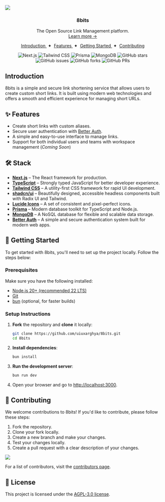 <a href="https://8bits.vercel.app">
  <img src="https://repository-images.githubusercontent.com/357342595/db99a67f-2208-4635-87f4-67398cfa211f">
</a>

<h3 align="center">8bits</h3>

<p align="center">
  The Open Source Link Management platform.
  <br/>
  <a href="https://8bits.vercel.app" target="_blank">Learn more →</a>
</div>

<div align="center">
    <a href="#introduction" target="_blank">
        Introduction
    </a>
    <span>&nbsp;✦&nbsp;</span>
    <a href="#-features" target="_blank">
        Features
    </a>
    <span>&nbsp;✦&nbsp;</span>
    <a href="#-getting-started">
        Getting Started
    </a>
    <span>&nbsp;✦&nbsp;</span>
    <a href="#-contributing">
        Contributing
    </a>
</div>

</p>

<div align="center">

![Next.js](https://img.shields.io/badge/Next.js-000000?logo=nextdotjs&logoColor=fff&style=flat)
![Tailwind CSS](https://img.shields.io/badge/Tailwind_CSS-06B6D4?logo=tailwindcss&logoColor=fff&style=flat)
![Prisma](https://img.shields.io/badge/Prisma-2D3748?logo=prisma&logoColor=fff&style=flat)
![MongoDB](https://img.shields.io/badge/MongoDB-47A248?logo=mongodb&logoColor=fff&style=flat)
![GitHub stars](https://img.shields.io/github/stars/uiuxarghya/8bits?style=flat&logo=github)
![GitHub issues](https://img.shields.io/github/issues/uiuxarghya/8bits?style=flat&logo=github)
![GitHub forks](https://img.shields.io/github/forks/uiuxarghya/8bits?style=flat&logo=github)
![GitHub PRs](https://img.shields.io/github/issues-pr/uiuxarghya/8bits?style=flat&logo=github)

</div>

## Introduction

8bits is a simple and secure link shortening service that allows users to create custom short links. It is built using modern web technologies and offers a smooth and efficient experience for managing short URLs.

## ✨ Features

- Create short links with custom aliases.
- Secure user authentication with [Better Auth](https://better-auth.com).
- A simple and easy-to-use interface to manage links.
- Support for both individual users and teams with workspace management (*Coming Soon*)

## 🛠️ Stack

- [**Next.js**](https://nextjs.org/) – The React framework for production.
- [**TypeScript**](https://www.typescriptlang.org/) – Strongly typed JavaScript for better developer experience.
- [**Tailwind CSS**](https://tailwindcss.com/) – A utility-first CSS framework for rapid UI development.
- [**shadcn/ui**](https://ui.shadcn.com) – Beautifully designed, accessible headless components built with Radix UI and Tailwind.
- [**Lucide Icons**](https://lucide.dev/) – A set of consistent and pixel-perfect icons.
- [**Prisma**](https://www.prisma.io/) – Modern database toolkit for TypeScript and Node.js.
- [**MongoDB**](https://www.mongodb.com/) – A NoSQL database for flexible and scalable data storage.
- [**Better Auth**](https://better-auth.com) – A simple and secure authentication system built for modern web apps.

## 🚀 Getting Started

To get started with 8bits, you'll need to set up the project locally. Follow the steps below:

### Prerequisites

Make sure you have the following installed:

- [Node.js 20+ (recommended 22 LTS)](https://nodejs.org/en/)
- [Git](https://git-scm.com/)
- [bun](https://bun.sh/) (optional, for faster builds)

### Setup Instructions

1. **Fork** the repository and **clone** it locally:

    ```bash
    git clone https://github.com/uiuxarghya/8bits.git
    cd 8bits
    ```

2. **Install dependencies**:

    ```bash
    bun install
    ```

3. **Run the development server**:

    ```bash
    bun run dev
    ```

4. Open your browser and go to [http://localhost:3000](http://localhost:3000).

## 🤝 Contributing

We welcome contributions to 8bits! If you'd like to contribute, please follow these steps:

1. Fork the repository.
2. Clone your fork locally.
3. Create a new branch and make your changes.
4. Test your changes locally.
5. Create a pull request with a clear description of your changes.

<a href="https://github.com/uiuxarghya/8bits/graphs/contributors">
  <img src="https://contrib.rocks/image?repo=uiuxarghya/8bits" />
</a>

For a list of contributors, visit the [contributors page](https://github.com/uiuxarghya/8bits/graphs/contributors).

## 🔑 License

This project is licensed under the [AGPL-3.0 license](https://github.com/uiuxarghya/8bits/blob/main/LICENSE).
